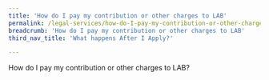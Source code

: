 ```yaml
---
title: 'How do I pay my contribution or other charges to LAB'
permalink: /legal-services/how-do-I-pay-my-contribution-or-other-charges-to-LAB/
breadcrumb: 'How do I pay my contribution or other charges to LAB'
third_nav_title: 'What happens After I Apply?'

---
```



How do I pay my contribution or other charges to LAB?
